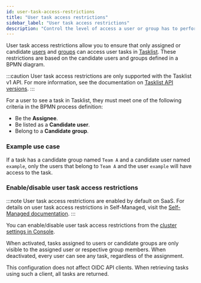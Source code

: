 ```yaml
---
id: user-task-access-restrictions
title: "User task access restrictions"
sidebar_label: "User task access restrictions"
description: "Control the level of access a user or group has to perform tasks in the system via user task access restrictions."
---
```


User task access restrictions allow you to ensure that only assigned or candidate [users](components/console/manage-organization/manage-users.md) and [groups](components/console/manage-organization/manage-user-groups.md) can access user tasks in [Tasklist](./introduction-to-tasklist.md). These restrictions are based on the candidate users and groups defined in a BPMN diagram.

:::caution
User task access restrictions are only supported with the Tasklist v1 API. For more information, see the documentation on [Tasklist API versions](api-versions.md#user-task-access-restrictions-and-the-tasklist-api).
:::

For a user to see a task in Tasklist, they must meet one of the following criteria in the BPMN process definition:

- Be the **Assignee**.
- Be listed as a **Candidate user**.
- Belong to a **Candidate group**.

### Example use case

If a task has a candidate group named `Team A` and a candidate user named `example`, only the
users that belong to `Team A` and the user `example` will have access to the task.

### Enable/disable user task access restrictions

:::note
User task access restrictions are enabled by default on SaaS. For details on user task access restrictions in Self-Managed, visit the [Self-Managed documentation](../../self-managed/components/orchestration-cluster/tasklist/user-task-access-restrictions.md).
:::

You can enable/disable user task access restrictions from the [cluster settings in Console](components/console/manage-clusters/settings.md#enforce-user-task-restrictions).

When activated, tasks assigned to users or candidate groups are only visible to the assigned user or respective group members. When deactivated, every user can see any task, regardless of the assignment.

This configuration does not affect OIDC API clients. When retrieving tasks using such a client, all tasks are returned.
